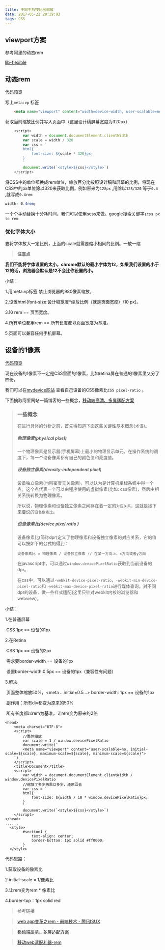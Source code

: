 ```yaml
---
title: 不同手机按比例缩放
date: 2017-05-22 20:39:03
tags: CSS
---
```

## viewport方案

参考阿里的动态rem

[lib-flexible](https://github.com/amfe/lib-flexible)



## 动态rem

[代码预览](https://github.com/gl09025/demos/blob/master/34lesson-rem/rem.html)

写上`meta:vp` 标签

```html
    <meta name="viewport" content="width=device-width, user-scalable=no, initial-scale=1.0, maximum-scale=1.0, minimum-scale=1.0">
```

获取当前缩放比例并写入页面中（这里设计稿屏幕宽度为320px）

```javascript
    <script>
        var width = document.documentElement.clientWidth
        var scale = width / 320
        var css = `
        html{
            font-size: ${scale * 320}px;
        }
        `
        document.write(`<style>${css}</style>`)
    </script>
```

将CSS中的单位都换成rem单位，缩放百分比按照设计稿和屏幕的比例，将现在CSS中的px单位除以320来获取比例，例如原来为`128px` ,用除以`128/320` 等于`0.4` ,就写成`0.4rem` 

```css
width: 0.4rem;
```

一个个手动替换十分耗时间，我们可以使用scss来做。google搜索关键字`scss px to rem`



### 优化字体大小

要将字体放大一定比例，上面的scale就需要缩小相同的比例。一放一缩
> **注意点** 

**我们不能将字体设置的太小，chrome默认的最小字体为12，如果我们设置的小于12的话，浏览器会默认是12不会比你设置的小。** 



小结：

1.用meta:vp标签 禁止浏览器的980像素缩放。

2.设置html{font-size:设计稿宽度*缩放比例（就是页面宽度）/10 px}。

3.10 rem == 页面宽度。

4.所有单位都用rem == 所有长度都以页面宽度为基准。

5.页面可以兼容任何手机屏幕。







## 设备的1像素

[代码预览](https://github.com/gl09025/demos/blob/master/34lesson-rem/1px.html)

现在设备的1像素不一定是CSS里面的1像素，比如retina屏在普通的1像素里又分了四份。

我们可以在[mydevice网站](http://mydevice.io/) 查看自己设备的CSS像素比`CSS pixel-ratio` 。

下面摘取阿里网站一篇博客的一些概念，[移动端高清、多屏适配方案](http://www.aliued.com/?p=3166)

>### 一些概念
>
>在进行具体的分析之前，首先得知道下面这些关键性基本概念(术语)。
>
>##### 物理像素(physical pixel)
>
>一个物理像素是显示器(手机屏幕)上最小的物理显示单元，在操作系统的调度下，每一个设备像素都有自己的颜色值和亮度值。
>
>##### 设备独立像素(density-independent pixel)
>
>设备独立像素(也叫密度无关像素)，可以认为是计算机坐标系统中得一个点，这个点代表一个可以由程序使用的虚拟像素(比如: css像素)，然后由相关系统转换为物理像素。
>
>所以说，物理像素和设备独立像素之间存在着一定的`对应关系`，这就是接下来要说的`设备像素比`。
>
>##### 设备像素比(device pixel ratio )
>
>设备像素比(简称dpr)定义了物理像素和设备独立像素的对应关系，它的值可以按如下的公式的得到：
>
>```
>设备像素比 = 物理像素 / 设备独立像素 // 在某一方向上，x方向或者y方向
>
>```
>
>在javascript中，可以通过`window.devicePixelRatio`获取到当前设备的dpr。
>
>在css中，可以通过`-webkit-device-pixel-ratio`，`-webkit-min-device-pixel-ratio`和 `-webkit-max-device-pixel-ratio`进行媒体查询，对不同dpr的设备，做一些样式适配(这里只针对webkit内核的浏览器和webview)。





小结：

1.在普通屏幕

​	CSS 1px == 设备的1px

2.在Retina

​	CSS 1px == 设备的2px

​	需求要border-width == 设备的1px

​	设置border-width:0.5px == 设备的1px（兼容性有问题）

3.解决

​	页面整体缩放50%，<meta ...initial=0.5...> border-width: 1px == 设备的1px

​	副作用：所有div都变为原来的50%

​	所有长度都以rem为基准，让rem变为原来的2倍



```markup
<head>
    <meta charset="UTF-8">
    <script>
        //整体缩放
        var scale = 1 / window.devicePixelRatio
        document.write(`
        <meta name="viewport" content="user-scalable=no, initial-scale=${scale}, maximum-scale=${scale}, minimum-scale=${scale}">
    `)
    </script>
    <title>Document</title>
    <script>
        var width = document.documentElement.clientWidth / window.devicePixelRatio
        //缩放了多少再乘以多少，还原回去
        var css = `
        html{
            font-size: ${width / 10 * window.devicePixelRatio}px;
        }
        `
        document.write(`<style>${css}</style>`)
    </script>
</head>
......
  <style>
        #section1 {
            text-align: center;
            border-bottom: 1px solid #ff0000;
        }
  </style>
```

代码思路：

1.获取设备的像素比

2.initial-scale = 1/像素比

3.让rem变为rem * 像素比

4.border-top：1px solid red





> 参考链接

>[web app变革之rem - 前端技术 - 腾讯ISUX](https://isux.tencent.com/web-app-rem.html)

>[移动端高清、多屏适配方案](http://www.aliued.com/?p=3166)

>[移动web适配利器-rem](http://www.alloyteam.com/2016/03/mobile-web-adaptation-tool-rem/)